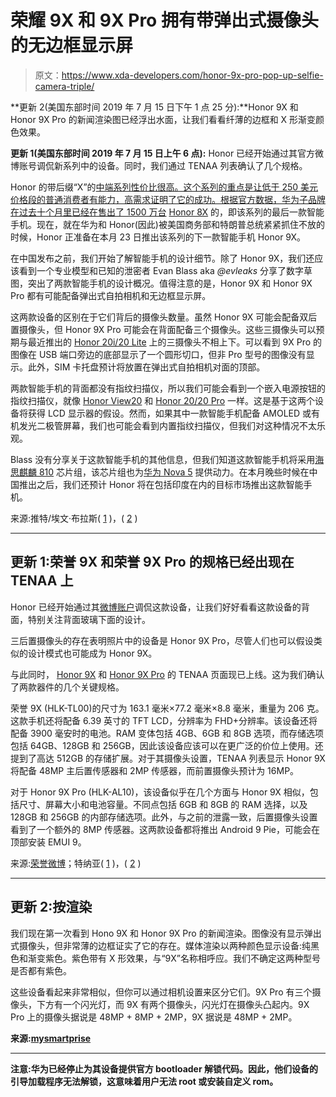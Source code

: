 # 荣耀 9X 和 9X Pro 拥有带弹出式摄像头的无边框显示屏

> 原文：<https://www.xda-developers.com/honor-9x-pro-pop-up-selfie-camera-triple/>

**更新 2(美国东部时间 2019 年 7 月 15 日下午 1 点 25 分):**Honor 9X 和 Honor 9X Pro 的新闻渲染图已经浮出水面，让我们看看纤薄的边框和 X 形渐变颜色效果。

**更新 1(美国东部时间 2019 年 7 月 15 日上午 6 点):** Honor 已经开始通过其官方微博账号调侃新系列中的设备。同时，我们通过 TENAA 列表确认了几个规格。

Honor 的带后缀“X”的[中端系列性价比很高。这个系列的重点是让低于 250 美元价格段的普通消费者有能力，高需求证明了它的成功。根据官方数据，华为子品牌在过去十个月里已经在](https://www.xda-developers.com/honor-5x-official-lineageos-16-builds-android-pie/)[售出了 1500 万台](http://phone.cnmo.com/news/665668.html) [Honor 8X](https://www.xda-developers.com/honor-8x-overview-what-the-honor-7x-successor-brings-to-the-table/) 的，即该系列的最后一款智能手机。现在，就在华为和 Honor(因此)被美国商务部和特朗普总统紧紧抓住不放的时候，Honor 正准备在本月 23 日推出该系列的下一款智能手机 Honor 9X。

在中国发布之前，我们开始了解智能手机的设计细节。除了 Honor 9X，我们还应该看到一个专业模型和已知的泄密者 Evan Blass aka *@evleaks* 分享了数字草图，突出了两款智能手机的设计概况。值得注意的是，Honor 9X 和 Honor 9X Pro 都有可能配备弹出式自拍相机和无边框显示屏。

这两款设备的区别在于它们背后的摄像头数量。虽然 Honor 9X 可能会配备双后置摄像头，但 Honor 9X Pro 可能会在背面配备三个摄像头。这些三摄像头可以预期与最近推出的 [Honor 20i/20 Lite](https://www.xda-developers.com/honor-20i-first-impressions-camera-versatility-early-mid-range/) 上的三摄像头不相上下。可以看到 9X Pro 的图像在 USB 端口旁边的底部显示了一个圆形切口，但非 Pro 型号的图像没有显示。此外，SIM 卡托盘预计将放置在弹出式自拍相机对面的顶部。

两款智能手机的背面都没有指纹扫描仪，所以我们可能会看到一个嵌入电源按钮的指纹扫描仪，就像 [Honor View20](https://www.xda-developers.com/revisiting-the-honor-view20/) 和 [Honor 20/20 Pro](https://www.xda-developers.com/honor-20-review/) 一样。这是基于这两个设备将获得 LCD 显示器的假设。然而，如果其中一款智能手机配备 AMOLED 或有机发光二极管屏幕，我们也可能会看到内置指纹扫描仪，但我们对这种情况不太乐观。

Blass 没有分享关于这款智能手机的其他信息，但我们知道这款智能手机将采用[海思麒麟 810](https://www.xda-developers.com/hisilicon-kirin-810-honor-9x-benchmark-snapdragon-730/) 芯片组，该芯片组也为[华为 Nova 5](https://www.xda-developers.com/huawei-nova-5-pro-5i-mediapad-m6-launched/) 提供动力。在本月晚些时候在中国推出之后，我们还预计 Honor 将在包括印度在内的目标市场推出这款智能手机。

来源:推特/埃文·布拉斯( [1](https://twitter.com/evleaks/status/1146334115563806720) )，( [2](https://twitter.com/evleaks/status/1148195683859648512) )

* * *

## 更新 1:荣誉 9X 和荣誉 9X Pro 的规格已经出现在 TENAA 上

Honor 已经开始通过其[微博账户](https://www.weibo.com/3206603957/HDxuvDcUK?type=comment#_rnd1563183659689)调侃这款设备，让我们好好看看这款设备的背面，特别关注背面玻璃下面的设计。

三后置摄像头的存在表明照片中的设备是 Honor 9X Pro，尽管人们也可以假设类似的设计模式也可能成为 Honor 9X。

与此同时， [Honor 9X](http://shouji.tenaa.com.cn/mobile/MobileDetail.aspx?code=rraknvfTEOVMPgKd1oJxZpev5TMlPBze) 和 [Honor 9X Pro](http://shouji.tenaa.com.cn/mobile/MobileDetail.aspx?code=rraknvfTEOVMPgKd1oJxZkF0x96135Mr) 的 TENAA 页面现已上线。这为我们确认了两款器件的几个关键规格。

荣誉 9X (HLK-TL00)的尺寸为 163.1 毫米×77.2 毫米×8.8 毫米，重量为 206 克。这款手机还将配备 6.39 英寸的 TFT LCD，分辨率为 FHD+分辨率。该设备还将配备 3900 毫安时的电池。RAM 变体包括 4GB、6GB 和 8GB 选项，而存储选项包括 64GB、128GB 和 256GB，因此该设备应该可以在更广泛的价位上使用。还提到了高达 512GB 的存储扩展。对于其摄像头设置，TENAA 列表显示 Honor 9X 将配备 48MP 主后置传感器和 2MP 传感器，而前置摄像头预计为 16MP。

对于 Honor 9X Pro (HLK-AL10)，该设备似乎在几个方面与 Honor 9X 相似，包括尺寸、屏幕大小和电池容量。不同点包括 6GB 和 8GB 的 RAM 选择，以及 128GB 和 256GB 的内部存储选项。此外，与之前的泄露一致，后置摄像头设置看到了一个额外的 8MP 传感器。这两款设备都将推出 Android 9 Pie，可能会在顶部安装 EMUI 9。

来源:[荣誉微博](https://www.weibo.com/3206603957/HDxuvDcUK?type=comment#_rnd1563183659689)；特纳亚( [1](http://shouji.tenaa.com.cn/mobile/MobileDetail.aspx?code=rraknvfTEOVMPgKd1oJxZpev5TMlPBze) )，( [2](http://shouji.tenaa.com.cn/mobile/MobileDetail.aspx?code=rraknvfTEOVMPgKd1oJxZkF0x96135Mr) )

* * *

## 更新 2:按渲染

我们现在第一次看到 Hono 9X 和 Honor 9X Pro 的新闻渲染。图像没有显示弹出式摄像头，但非常薄的边框证实了它的存在。媒体渲染以两种颜色显示设备:纯黑色和渐变紫色。紫色带有 X 形效果，与“9X”名称相呼应。我们不确定这两种型号是否都有紫色。

这些设备看起来非常相似，但你可以通过相机设置来区分它们。9X Pro 有三个摄像头，下方有一个闪光灯，而 9X 有两个摄像头，闪光灯在摄像头凸起内。9X Pro 上的摄像头据说是 48MP + 8MP + 2MP，9X 据说是 48MP + 2MP。

**来源:[mysmartprise](https://www.mysmartprice.com/gear/honor-9x-pro/)**

* * *

**注意:华为已经停止为其设备提供官方 bootloader 解锁代码。因此，他们设备的引导加载程序无法解锁，这意味着用户无法 root 或安装自定义 rom。**